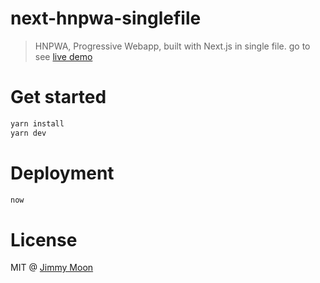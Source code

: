 # next-hnpwa-singlefile

> HNPWA, Progressive Webapp, built with Next.js in single file. go to see [live demo](https://next-hnpwa-singlefile.ragingwind.now.sh)

# Get started

```sh
yarn install
yarn dev
```

# Deployment

```sh
now
```

# License

MIT @ [Jimmy Moon](https://jimmymoon.dev)
